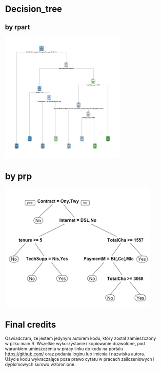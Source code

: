 # Decision_tree

## by rpart

![sample_ouput1.png](sample_ouput1.png)


# by prp

![sample_output2.png](sample_output2.png)

# Final credits

Oswiadczam, ze jestem jedynym autorem kodu, który został zamieszczony w pliku main.R. Wszelkie wykorzystanie i kopiowanie dozwolone, pod warunkiem umieszczenia w pracy linku do kodu na portalu https://github.com/ oraz podania loginu lub imienia i nazwiska autora. Użycie kodu wykraczające poza prawo cytatu w pracach zaliczeniowych i dyplomowych surowo wzbronione.
